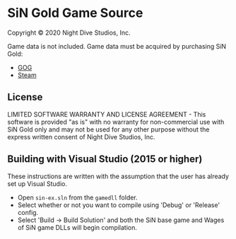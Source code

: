 SiN Gold Game Source
====================

Copyright © 2020 Night Dive Studios, Inc.

Game data is not included. Game data must be acquired by purchasing SiN Gold:
* [GOG](https://www.gog.com/game/sin_gold)
* [Steam](https://store.steampowered.com/app/1313/SiN_Gold/)

License
-------
LIMITED SOFTWARE WARRANTY AND LICENSE AGREEMENT - This software is provided 
"as is" with no warranty for non-commercial use with SiN Gold only and may not
be used for any other purpose without the express written consent of 
Night Dive Studios, Inc.

Building with Visual Studio (2015 or higher)
--------------------------------------------

These instructions are written with the assumption that the user has
already set up Visual Studio.

* Open `sin-ex.sln` from the `gamedll` folder.
* Select whether or not you want to compile using 'Debug' or 'Release' config.
* Select 'Build -> Build Solution' and both the SiN base game and Wages of SiN game DLLs will begin compilation.
